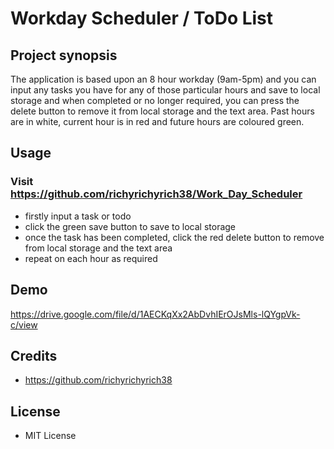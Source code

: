 # Workday Scheduler / ToDo List

## Project synopsis

The application is based upon an 8 hour workday (9am-5pm) and you can input any tasks you have for any of those particular hours and save to local storage and when completed or no longer required, you can press the delete button to remove it from local storage and the text area. Past hours are in white, current hour is in red and future hours are coloured green.

## Usage
### Visit https://github.com/richyrichyrich38/Work_Day_Scheduler

- firstly input a task or todo
- click the green save button to save to local storage
- once the task has been completed, click the red delete button to remove from local storage and the text area
- repeat on each hour as required

## Demo 

https://drive.google.com/file/d/1AECKqXx2AbDvhIErOJsMls-lQYgpVk-c/view


## Credits
- https://github.com/richyrichyrich38

## License
- MIT License